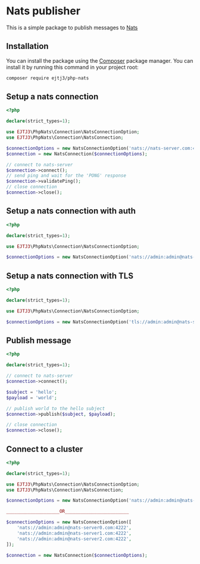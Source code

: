 # Nats publisher

This is a simple package to publish messages to [Nats](https://github.com/nats-io/nats-server)

## Installation

You can install the package using the [Composer](https://getcomposer.org/) package manager. You can install it by running this command in your project root:

```sh
composer require ejtj3/php-nats
```

## Setup a nats connection

```php
<?php

declare(strict_types=1);

use EJTJ3\PhpNats\Connection\NatsConnectionOption;
use EJTJ3\PhpNats\Connection\NatsConnection;

$connectionOptions = new NatsConnectionOption('nats://nats-server.com:4222');
$connection = new NatsConnection($connectionOptions);

// connect to nats-server
$connection->connect();
// send ping and wait for the 'PONG' response
$connection->validatePing();
// close connection
$connection->close();

```


## Setup a nats connection with auth

```php
<?php

declare(strict_types=1);

use EJTJ3\PhpNats\Connection\NatsConnectionOption;

$connectionOptions = new NatsConnectionOption('nats://admin:admin@nats-server.com:4222');

```

## Setup a nats connection with TLS

```php
<?php

declare(strict_types=1);

use EJTJ3\PhpNats\Connection\NatsConnectionOption;

$connectionOptions = new NatsConnectionOption('tls://admin:admin@nats-server.com:4222');

```

## Publish message

```php
<?php

declare(strict_types=1);

// connect to nats-server
$connection->connect();

$subject = 'hello';
$payload = 'world';

// publish world to the hello subject
$connection->publish($subject, $payload);

// close connection
$connection->close();

```

## Connect to a cluster

```php
<?php

declare(strict_types=1);

use EJTJ3\PhpNats\Connection\NatsConnectionOption;
use EJTJ3\PhpNats\Connection\NatsConnection;

$connectionOptions = new NatsConnectionOption('nats://admin:admin@nats-server0.com:4222,nats://admin:admin@nats-server1.com:4222,nats://admin:admin@nats-server2.com:4222');

____________________OR________________________

$connectionOptions = new NatsConnectionOption([
    'nats://admin:admin@nats-server0.com:4222',
    'nats://admin:admin@nats-server1.com:4222',
    'nats://admin:admin@nats-server2.com:4222',
]);

$connection = new NatsConnection($connectionOptions);
```
